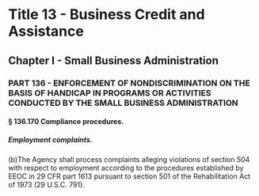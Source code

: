 
# Title 13 - Business Credit and Assistance
## Chapter I - Small Business Administration
### PART 136 - ENFORCEMENT OF NONDISCRIMINATION ON THE BASIS OF HANDICAP IN PROGRAMS OR ACTIVITIES CONDUCTED BY THE SMALL BUSINESS ADMINISTRATION
#### § 136.170 Compliance procedures.
##### Employment complaints.

(b)The Agency shall process complaints alleging violations of section 504 with respect to employment according to the procedures established by EEOC in 29 CFR part 1613 pursuant to section 501 of the Rehabilitation Act of 1973 (29 U.S.C. 791).
